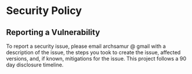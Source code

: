# Security Policy

<!---

Use this section to tell people about which versions of your project are
currently being supported with security updates.

## Supported Versions
 
| Version | Supported          |
| ------- | ------------------ |
| 2.0.x   |  &#9745;  |
| 1.1.x   |  &#9745;  |
| 1.0.x   |  &#x2610; |
| < 1.0   |  &#x2610; |
-->

## Reporting a Vulnerability

<!---
Use this section to tell people how to report a vulnerability.

Tell them where to go, how often they can expect to get an update on a
reported vulnerability, what to expect if the vulnerability is accepted or
declined, etc.
-->

To report a security issue, please email archsamur @ gmail with a description of the issue, the steps you took to create the issue, affected versions, and, if known, mitigations for the issue. This project follows a 90 day disclosure timeline.